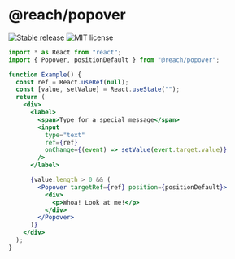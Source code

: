 # @reach/popover

[![Stable release](https://img.shields.io/npm/v/@reach/popover.svg)](https://npm.im/@reach/popover) ![MIT license](https://badgen.now.sh/badge/license/MIT)

```jsx
import * as React from "react";
import { Popover, positionDefault } from "@reach/popover";

function Example() {
  const ref = React.useRef(null);
  const [value, setValue] = React.useState("");
  return (
    <div>
      <label>
        <span>Type for a special message</span>
        <input
          type="text"
          ref={ref}
          onChange={(event) => setValue(event.target.value)}
        />
      </label>

      {value.length > 0 && (
        <Popover targetRef={ref} position={positionDefault}>
          <div>
            <p>Whoa! Look at me!</p>
          </div>
        </Popover>
      )}
    </div>
  );
}
```
